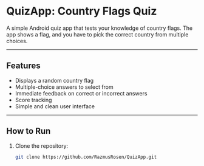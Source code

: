 # QuizApp: Country Flags Quiz

A simple Android quiz app that tests your knowledge of country flags. The app shows a flag, and you have to pick the correct country from multiple choices.

---

## Features

- Displays a random country flag
- Multiple-choice answers to select from
- Immediate feedback on correct or incorrect answers
- Score tracking
- Simple and clean user interface

---

## How to Run

1. Clone the repository:
   ```bash
   git clone https://github.com/RazmusRosen/QuizApp.git
